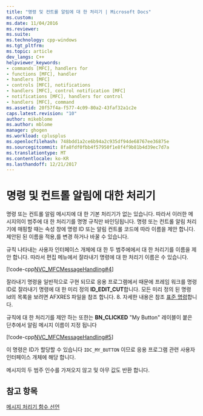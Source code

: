 ```yaml
---
title: "명령 및 컨트롤 알림에 대 한 처리기 | Microsoft Docs"
ms.custom: 
ms.date: 11/04/2016
ms.reviewer: 
ms.suite: 
ms.technology: cpp-windows
ms.tgt_pltfrm: 
ms.topic: article
dev_langs: C++
helpviewer_keywords:
- commands [MFC], handlers for
- functions [MFC], handler
- handlers [MFC]
- controls [MFC], notifications
- handlers [MFC], control notification [MFC]
- notifications [MFC], handlers for control
- handlers [MFC], command
ms.assetid: 20f57f4a-f577-4c09-80a2-43faf32a1c2e
caps.latest.revision: "10"
author: mikeblome
ms.author: mblome
manager: ghogen
ms.workload: cplusplus
ms.openlocfilehash: 748bdd1a2ce6b94a2c935df94de68767ee36875e
ms.sourcegitcommit: 8fa8fdf0fbb4f57950f1e8f4f9b81b4d39ec7d7a
ms.translationtype: MT
ms.contentlocale: ko-KR
ms.lasthandoff: 12/21/2017
---
```

# <a name="handlers-for-commands-and-control-notifications"></a>명령 및 컨트롤 알림에 대한 처리기
명령 또는 컨트롤 알림 메시지에 대 한 기본 처리기가 없는 있습니다. 따라서 이러한 메시지의이 범주에 대 한 처리기를 명명 규칙만 바인딩됩니다. 명령 또는 컨트롤 알림 처리기에 매핑할 때는 속성 창에 명령 ID 또는 알림 컨트롤 코드에 따라 이름을 제안 합니다. 제안된 된 이름을 적용,를 변경 하거나 바꿀 수 있습니다.  
  
 규칙 나타내는 사용자 인터페이스 개체에 대 한 두 범주에에서 대 한 처리기를 이름을 제안 합니다. 따라서 편집 메뉴에서 잘라내기 명령에 대 한 처리기 이름은 수 있습니다.  
  
 [!code-cpp[NVC_MFCMessageHandling#4](../mfc/codesnippet/cpp/handlers-for-commands-and-control-notifications_1.h)]  
  
 잘라내기 명령을 일반적으로 구현 되므로 응용 프로그램에서 때문에 프레임 워크를 명령 ID로 잘라내기 명령에 대 한 미리 정의 **ID_EDIT_CUT**합니다. 모든 미리 정의 된 명령 Id의 목록을 보려면 AFXRES 파일을 참조 합니다. 8. 자세한 내용은 참조 [표준 명령](../mfc/standard-commands.md)합니다.  
  
 규칙에 대 한 처리기를 제안 하는 또한는 **BN_CLICKED** "My Button" 레이블이 붙은 단추에서 알림 메시지 이름이 지정 됩니다  
  
 [!code-cpp[NVC_MFCMessageHandling#5](../mfc/codesnippet/cpp/handlers-for-commands-and-control-notifications_2.h)]  
  
 이 명령은 ID가 할당할 수 있습니다 `IDC_MY_BUTTON` 이므로 응용 프로그램 관련 사용자 인터페이스 개체에 해당 합니다.  
  
 메시지의 두 범주 인수를 가져오지 않고 및 아무 값도 반환 합니다.  
  
## <a name="see-also"></a>참고 항목  
 [메시지 처리기 함수 선언](../mfc/declaring-message-handler-functions.md)
